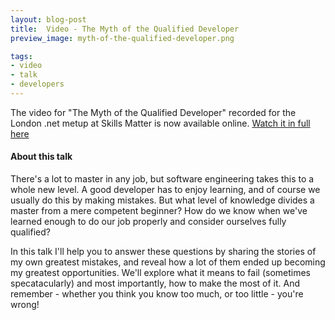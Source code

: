```yaml
---
layout: blog-post
title:  Video - The Myth of the Qualified Developer
preview_image: myth-of-the-qualified-developer.png

tags:
- video
- talk
- developers
---
```


The video for "The Myth of the Qualified Developer" recorded for the London .net metup at Skills Matter is now available online. [Watch it in full here](https://skillsmatter.com/skillscasts/6820-pete-smith-the-myth-of-the-qualified-developer)
<!--more-->
#### About this talk

There's a lot to master in any job, but software engineering takes this to a whole new level. A good developer has to enjoy learning, and of course we usually do this by making mistakes. But what level of knowledge divides a master from a mere competent beginner? How do we know when we've learned enough to do our job properly and consider ourselves fully qualified? 

In this talk I'll help you to answer these questions by sharing the stories of my own greatest mistakes, and reveal how a lot of them ended up becoming my greatest opportunities. We'll explore what it means to fail (sometimes specatacularly) and most importantly, how to make the most of it. And remember - whether you think you know too much, or too little - you're wrong!